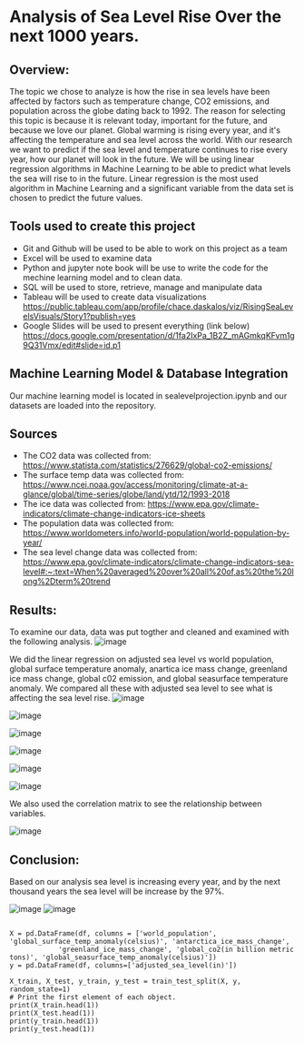 # Analysis of Sea Level Rise Over the next 1000 years.

## Overview:
The topic we chose to analyze is how the rise in sea levels have been affected by factors such as temperature change, CO2 emissions, and population across the globe dating back to 1992. The reason for selecting this topic is because it is relevant today, important for the future, and because we love our planet. Global warming is rising every year, and it's affecting the temperature and sea level across the world. With our research we want to predict if the sea level and temperature continues to rise every year, how our planet will look in the future.  We will be using linear regression algorithms in Machine Learning to be able to predict what levels the sea will rise to in the future. Linear regression is the most used algorithm in Machine Learning and a significant variable from the data set is chosen to predict the future values.

## Tools used to create this project
* Git and Github will be used to be able to work on this project as a team
* Excel will be used to examine data
* Python and jupyter note book will be use to write the code for the mechine learning model and to clean data.
* SQL will be used to store, retrieve, manage and manipulate data
* Tableau will be used to create data visualizations https://public.tableau.com/app/profile/chace.daskalos/viz/RisingSeaLevelsVisuals/Story1?publish=yes
* Google Slides will be used to present everything (link below)                                   https://docs.google.com/presentation/d/1fa2IxPa_1B2Z_mAGmkqKFvm1g9Q31Vmx/edit#slide=id.p1


## Machine Learning Model & Database Integration
Our machine learning model is located in sealevelprojection.ipynb and our datasets are loaded into the repository.

## Sources
* The CO2 data was collected from: https://www.statista.com/statistics/276629/global-co2-emissions/
* The surface temp data was collected from: https://www.ncei.noaa.gov/access/monitoring/climate-at-a-glance/global/time-series/globe/land/ytd/12/1993-2018
* The ice data was collected from: https://www.epa.gov/climate-indicators/climate-change-indicators-ice-sheets
* The population data was collected from: https://www.worldometers.info/world-population/world-population-by-year/
* The sea level change data was collected from: https://www.epa.gov/climate-indicators/climate-change-indicators-sea-level#:~:text=When%20averaged%20over%20all%20of,as%20the%20long%2Dterm%20trend

## Results:
To examine our data, data was put togther and cleaned and examined with the following analysis.
![image](images/clean%20data.png)

We did the linear regression on adjusted sea level vs world population, global surface temperature anomaly, anartica ice mass change, greenland ice mass change, global c02 emission, and global seasurface temperature anomaly. We compared all these with adjusted sea level to see what is affecting the sea level rise.
![image](images/adjusted%20sea%20level%20vs%20antarctica%20ice%20mass%20change.png)

![image](images/adjusted%20sea%20level%20vs%20global%20co2%20emission.png)

![image](images/adjusted%20sea%20level%20vs%20global%20seasurface%20temperature%20anomaly.png)

![image](images/adjusted%20sea%20level%20vs%20global%20surface%20temperature%20anomaly.png)

![image](images/adjusted%20sea%20level%20vs%20greenland%20ice%20mass%20change.png)

![image](images/adjusted%20sea%20level%20vs%20world%20population.png)

We also used the correlation matrix to see the relationship between variables.

![image](images/correlation%20matrix.png)

## Conclusion:
Based on our analysis sea level is increasing every year, and by the next thousand years the sea level will be increase by the 97%.

![image](images/future%20analysis%20part%201.png)
![image](images/future%20analysis%20part%202.png)

```

X = pd.DataFrame(df, columns = ['world_population', 'global_surface_temp_anomaly(celsius)', 'antarctica_ice_mass_change', 
            'greenland_ice_mass_change', 'global_co2(in billion metric tons)', 'global_seasurface_temp_anomaly(celsius)'])
y = pd.DataFrame(df, columns=['adjusted_sea_level(in)'])

X_train, X_test, y_train, y_test = train_test_split(X, y, random_state=1)
# Print the first element of each object.
print(X_train.head(1))
print(X_test.head(1))
print(y_train.head(1))
print(y_test.head(1))

```
